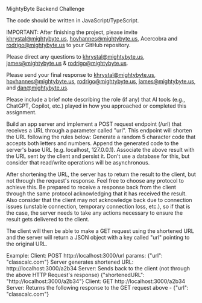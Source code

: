 MightyByte Backend Challenge

The code should be written in JavaScript/TypeScript.

IMPORTANT: After finishing the project, please invite khrystal@mightybyte.us, hovhannes@mightybyte.us, Acercobra and rodrigo@mightybyte.us to your GitHub repository.

Please direct any questions to khrystal@mightybyte.us, james@mightybyte.us & rodrigo@mightybyte.us.

Please send your final response to khrystal@mightybyte.us, hovhannes@mightybyte.us, rodrigo@mightybyte.us, james@mightybyte.us, and dan@mightybyte.us.

Please include a brief note describing the role (if any) that AI tools (e.g., ChatGPT, Copilot, etc.) played in how you approached or completed this assignment.



Build an app server and implement a POST request endpoint (/url) that receives a URL through a parameter called "url". This endpoint will shorten the URL following the rules below:
 Generate a random 5 character code that accepts both letters and numbers.
 Append the generated code to the server's base URL (e.g. localhost, 127.0.0.1).
 Associate the above result with the URL sent by the client and persist it. Don't use a database for this, but consider that read/write operations will be asynchronous.

After shortening the URL, the server has to return the result to the client, but not through the request's response. Feel free to choose any protocol to achieve this. Be prepared to receive a response back from the client through the same protocol acknowledging that it has received the result. Also consider that the client may not acknowledge back due to connection issues (unstable connection, temporary connection loss, etc.), so if that is the case, the server needs to take any actions necessary to ensure the result gets delivered to the client.

The client will then be able to make a GET request using the shortened URL and the server will return a JSON object with a key called "url" pointing to the original URL.

Example:
Client: POST http://localhost:3000/url params: {"url": "classcalc.com"}
Server generates shortened URL: http://localhost:3000/a2b34
Server: Sends back to the client (not through the above HTTP Request's response) {"shortenedURL": "http://localhost:3000/a2b34"}
Client: GET http://localhost:3000/a2b34
Server: Returns the following response to the GET request above - {"url": "classcalc.com"}
